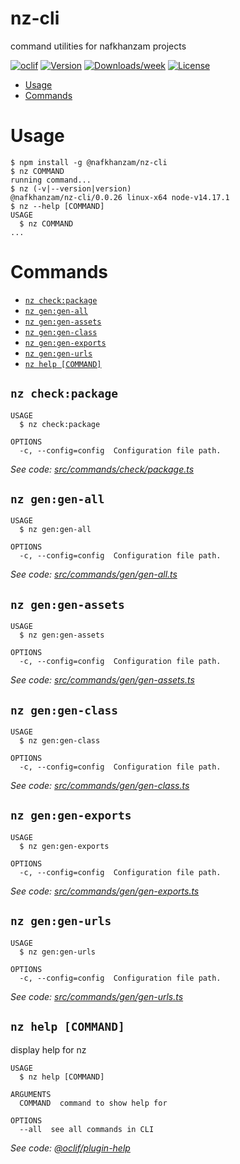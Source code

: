 nz-cli
======

command utilities for nafkhanzam projects

[![oclif](https://img.shields.io/badge/cli-oclif-brightgreen.svg)](https://oclif.io)
[![Version](https://img.shields.io/npm/v/nz-cli.svg)](https://npmjs.org/package/nz-cli)
[![Downloads/week](https://img.shields.io/npm/dw/nz-cli.svg)](https://npmjs.org/package/nz-cli)
[![License](https://img.shields.io/npm/l/nz-cli.svg)](https://github.com/nafkhanzam/nz-cli/blob/master/package.json)

<!-- toc -->
* [Usage](#usage)
* [Commands](#commands)
<!-- tocstop -->
# Usage
<!-- usage -->
```sh-session
$ npm install -g @nafkhanzam/nz-cli
$ nz COMMAND
running command...
$ nz (-v|--version|version)
@nafkhanzam/nz-cli/0.0.26 linux-x64 node-v14.17.1
$ nz --help [COMMAND]
USAGE
  $ nz COMMAND
...
```
<!-- usagestop -->
# Commands
<!-- commands -->
* [`nz check:package`](#nz-checkpackage)
* [`nz gen:gen-all`](#nz-gengen-all)
* [`nz gen:gen-assets`](#nz-gengen-assets)
* [`nz gen:gen-class`](#nz-gengen-class)
* [`nz gen:gen-exports`](#nz-gengen-exports)
* [`nz gen:gen-urls`](#nz-gengen-urls)
* [`nz help [COMMAND]`](#nz-help-command)

## `nz check:package`

```
USAGE
  $ nz check:package

OPTIONS
  -c, --config=config  Configuration file path.
```

_See code: [src/commands/check/package.ts](https://github.com/nafkhanzam/nz-cli/blob/v0.0.26/src/commands/check/package.ts)_

## `nz gen:gen-all`

```
USAGE
  $ nz gen:gen-all

OPTIONS
  -c, --config=config  Configuration file path.
```

_See code: [src/commands/gen/gen-all.ts](https://github.com/nafkhanzam/nz-cli/blob/v0.0.26/src/commands/gen/gen-all.ts)_

## `nz gen:gen-assets`

```
USAGE
  $ nz gen:gen-assets

OPTIONS
  -c, --config=config  Configuration file path.
```

_See code: [src/commands/gen/gen-assets.ts](https://github.com/nafkhanzam/nz-cli/blob/v0.0.26/src/commands/gen/gen-assets.ts)_

## `nz gen:gen-class`

```
USAGE
  $ nz gen:gen-class

OPTIONS
  -c, --config=config  Configuration file path.
```

_See code: [src/commands/gen/gen-class.ts](https://github.com/nafkhanzam/nz-cli/blob/v0.0.26/src/commands/gen/gen-class.ts)_

## `nz gen:gen-exports`

```
USAGE
  $ nz gen:gen-exports

OPTIONS
  -c, --config=config  Configuration file path.
```

_See code: [src/commands/gen/gen-exports.ts](https://github.com/nafkhanzam/nz-cli/blob/v0.0.26/src/commands/gen/gen-exports.ts)_

## `nz gen:gen-urls`

```
USAGE
  $ nz gen:gen-urls

OPTIONS
  -c, --config=config  Configuration file path.
```

_See code: [src/commands/gen/gen-urls.ts](https://github.com/nafkhanzam/nz-cli/blob/v0.0.26/src/commands/gen/gen-urls.ts)_

## `nz help [COMMAND]`

display help for nz

```
USAGE
  $ nz help [COMMAND]

ARGUMENTS
  COMMAND  command to show help for

OPTIONS
  --all  see all commands in CLI
```

_See code: [@oclif/plugin-help](https://github.com/oclif/plugin-help/blob/v3.2.4/src/commands/help.ts)_
<!-- commandsstop -->
